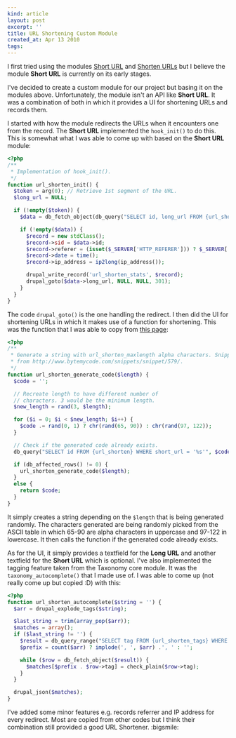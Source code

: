 ```yaml
---
kind: article
layout: post
excerpt: ''
title: URL Shortening Custom Module
created_at: Apr 13 2010
tags: 
---
```

I first tried using the modules [Short URL](http://drupal.org/project/shorturl) and [Shorten URLs](http://drupal.org/project/shorten) but I believe the module __Short URL__ is currently on its early stages.

I've decided to create a custom module for our project but basing it on the modules above. Unfortunately, the module isn't an API like __Short URL__. It was a combination of both in which it provides a UI for shortening URLs and records them.

I started with how the module redirects the URLs when it encounters one from the record. The __Short URL__ implemented the <code>hook_init()</code> to do this. This is somewhat what I was able to come up with based on the __Short URL__ module:

~~~ php
<?php
/**
 * Implementation of hook_init().
 */
function url_shorten_init() {
  $token = arg(0); // Retrieve 1st segment of the URL.
  $long_url = NULL;

  if (!empty($token)) {
    $data = db_fetch_object(db_query("SELECT id, long_url FROM {url_shorten} WHERE short_url = '%s';", $token));

    if (!empty($data)) {
      $record = new stdClass();
      $record->sid = $data->id;
      $record->referer = (isset($_SERVER['HTTP_REFERER'])) ? $_SERVER['HTTP_REFERER'] : '';
      $record->date = time();
      $record->ip_address = ip2long(ip_address());

      drupal_write_record('url_shorten_stats', $record);
      drupal_goto($data->long_url, NULL, NULL, 301);
    }
  }
}
~~~

The code <code>drupal_goto()</code> is the one handling the redirect. I then did the UI for shortening URLs in which it makes use of a function for shortening. This was the function that I was able to copy from [this page](http://www.bytemycode.com/snippets/snippet/579/):

~~~ php
<?php
/**
 * Generate a string with url_shorten_maxlength alpha characters. Snippet was taken
 * from http://www.bytemycode.com/snippets/snippet/579/.
 */
function url_shorten_generate_code($length) {
  $code = '';

  // Recreate length to have different number of 
  // characters. 3 would be the minimum length.
  $new_length = rand(3, $length);

  for ($i = 0; $i < $new_length; $i++) {
    $code .= rand(0, 1) ? chr(rand(65, 90)) : chr(rand(97, 122));
  }

  // Check if the generated code already exists.
  db_query("SELECT id FROM {url_shorten} WHERE short_url = '%s'", $code);

  if (db_affected_rows() != 0) {
    url_shorten_generate_code($length);
  }
  else {
    return $code;
  }
}
~~~

It simply creates a string depending on the <code>$length</code> that is being generated randomly. The characters generated are being randomly picked from the ASCII table in which 65-90 are alpha characters in uppercase and 97-122 in lowercase. It then calls the function if the generated code already exists.

As for the UI, it simply provides a textfield for the __Long URL__ and another textfield for the __Short URL__ which is optional. I've also implemented the tagging feature taken from the Taxonomy core module. It was the <code>taxonomy_autocomplete()</code> that I made use of. I was able to come up (not really come up but copied :D) with this:

~~~ php
<?php
function url_shorten_autocomplete($string = '') {
  $arr = drupal_explode_tags($string);

  $last_string = trim(array_pop($arr));
  $matches = array();
  if ($last_string != '') {
    $result = db_query_range("SELECT tag FROM {url_shorten_tags} WHERE LOWER(tag) LIKE LOWER('%%%s%%')", $last_string, 0, 10);
    $prefix = count($arr) ? implode(', ', $arr) .', ' : '';

    while ($row = db_fetch_object($result)) {
      $matches[$prefix . $row->tag] = check_plain($row->tag);
    }
  }

  drupal_json($matches);
}
~~~

I've added some minor features e.g. records referrer and IP address for every redirect. Most are copied from other codes but I think their combination still provided a good URL Shortener. :bigsmile:
